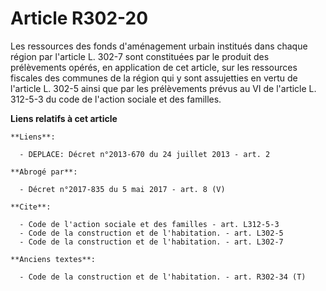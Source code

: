 # Article R302-20

Les ressources des fonds d'aménagement urbain institués dans chaque région par l'article L. 302-7 sont constituées par le
produit des prélèvements opérés, en application de cet article, sur les ressources fiscales des communes de la région qui y
sont assujetties en vertu de l'article L. 302-5 ainsi que par les prélèvements prévus au VI de l'article L. 312-5-3 du code
de l'action sociale et des familles.

**Liens relatifs à cet article**

	**Liens**:

	  - DEPLACE: Décret n°2013-670 du 24 juillet 2013 - art. 2

	**Abrogé par**:

	  - Décret n°2017-835 du 5 mai 2017 - art. 8 (V)

	**Cite**:

	  - Code de l'action sociale et des familles - art. L312-5-3
	  - Code de la construction et de l'habitation. - art. L302-5
	  - Code de la construction et de l'habitation. - art. L302-7

	**Anciens textes**:

	  - Code de la construction et de l'habitation. - art. R302-34 (T)
